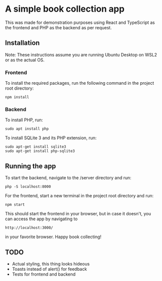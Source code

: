# A simple book collection app
This was made for demonstration purposes using React and TypeScript as the frontend and PHP as the backend as per request.

## Installation
Note: These instructions assume you are running Ubuntu Desktop on WSL2 or as the actual OS.
### Frontend
To install the required packages, run the following command in the project root directory:
```
npm install
```
### Backend
To install PHP, run:
```
sudo apt install php
```
To install SQLite 3 and its PHP extension, run:
```
sudo apt-get install sqlite3
sudo apt-get install php-sqlite3
```

## Running the app
To start the backend, navigate to the /server directory and run:
```
php -S localhost:8000
```
For the frontend, start a new terminal in the project root directory and run:
```
npm start
```

This should start the frontend in your browser, but in case it doesn't, you can access the app by navigating to
```
http://localhost:3000/
```
in your favorite browser. Happy book collecting!

## TODO
- Actual styling, this thing looks hideous
- Toasts instead of alert() for feedback
- Tests for frontend and backend
